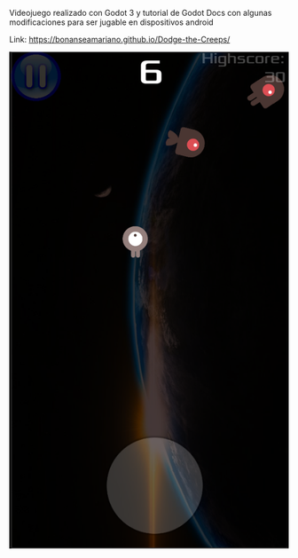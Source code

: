 Videojuego realizado con Godot 3 y tutorial de Godot Docs con algunas modificaciones para ser jugable en dispositivos android

Link: https://bonanseamariano.github.io/Dodge-the-Creeps/ 

![Preview](Preview.png)
